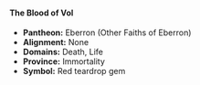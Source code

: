 #### The Blood of Vol
- **Pantheon:** Eberron (Other Faiths of Eberron)
- **Alignment:** None
- **Domains:** Death, Life
- **Province:** Immortality
- **Symbol:** Red teardrop gem
